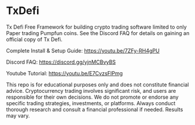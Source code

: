# TxDefi
Tx Defi Free Framework for building crypto trading software limited to only Paper trading Pumpfun coins. See the Discord FAQ for details on gaining an official copy of Tx Defi. 

Complete Install & Setup Guide: https://youtu.be/7ZFy-RH4gPU

Discord FAQ: https://discord.gg/yjnMCBvyBS

Youtube Tutorial: https://youtu.be/E7CvzsFlPmg



This repo is for educational purposes only and does not constitute financial advice. Cryptocurrency trading involves significant risk, and users are responsible for their own decisions. We do not promote or endorse any specific trading strategies, investments, or platforms. Always conduct thorough research and consult a financial professional if needed. Results may vary.
